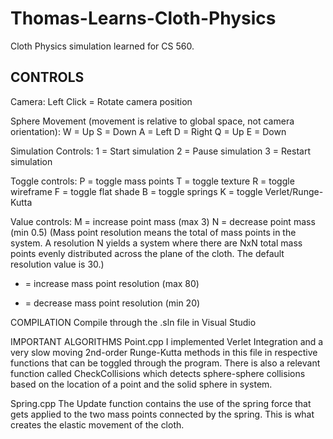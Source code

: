 # Thomas-Learns-Cloth-Physics
Cloth Physics simulation learned for CS 560.

CONTROLS
----------------
Camera:
Left Click = Rotate camera position

Sphere Movement (movement is relative to global space, not camera orientation):
W = Up
S = Down
A = Left
D = Right
Q = Up
E = Down

Simulation Controls:
1 = Start simulation
2 = Pause simulation
3 = Restart simulation

Toggle controls:
P = toggle mass points
T = toggle texture
R = toggle wireframe
F = toggle flat shade
B = toggle springs
K = toggle Verlet/Runge-Kutta

Value controls:
M = increase point mass (max 3)
N = decrease point mass (min 0.5)
(Mass point resolution means the total of mass points in the system.  A resolution N yields a system where there are NxN total mass points evenly distributed across
the plane of the cloth.  The default resolution value is 30.)
+ = increase mass point resolution (max 80)
- = decrease mass point resolution (min 20)

COMPILATION
Compile through the .sln file in Visual Studio

IMPORTANT ALGORITHMS
Point.cpp
I implemented Verlet Integration and a very slow moving 2nd-order Runge-Kutta methods in this file in respective functions that can be toggled through the program.
There is also a relevant function called CheckCollisions which detects sphere-sphere collisions based on the location of a point and the solid sphere in system.

Spring.cpp
The Update function contains the use of the spring force that gets applied to the two mass points connected by the spring.  This is what creates the elastic movement
of the cloth.